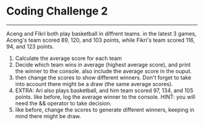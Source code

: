 # Coding Challenge 2
---
Aceng and Fikri both play basketball in diffrent teams. in the latest 3 games,
Aceng's team scored 89, 120, and 103 points, while Fikri's team scored 116, 94, and 123 points.

1. Calculate the average score for each team
2. Decide which team wins in average (highest average score), and print the winner to the console.
also include the average score in the ouput.
3. then change the scores to show different winners. Don't forget to take into account there might be a draw
(the same average scores).
4. EXTRA: Ari also plays basketball, and him team scored 97, 134, and 105 points.
like before, log the average winner to the console. HINT: you will need the && operator to take decision.
5. like before, change the scores to generate different winners, keeping in mind there might be draw.

